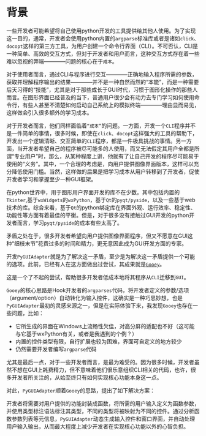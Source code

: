 # 背景

一些开发者可能希望将自己使用python开发的工具提供给其他人使用。为了实现这一目的，通常，开发者会使用python内置的`argparse`标准库或者是诸如`click`、`docopt`这样的第三方工具，为用户创建一个命令行界面（CLI）。不可否认，CLI是一种简单、高效的交互方式，但对于开发者和用户而言，这种交互方式存在着一些难以忽视的弊端————问题的核心在于`成本`。

对于使用者而言，通过CLI与程序进行交互————正确地输入程序所需的参数，获取并理解程序输出的结果————并不是一种自然而然的“本能”，而是一种需要后天习得的“技能”，尤其是对于那些成长于GUI时代，习惯于图形化操作的那些人而言。在图形界面已经普及的当下，普通用户很少会有动力去专门学习如何使用命令行，有些人甚至不清楚如何启动自己系统上的模拟终端————理由显而易见，这样做会引入很多额外的学习成本。

对于开发者而言，他们同样面临着`“成本”`的问题。一方面，开发一个`CLI`程序并不是一件简单的事情，很多时候，即使在`click`、`docopt`这样强大的工具的帮助下，开发出一个逻辑清晰、交互简单的`CLI`程序，都是一件极具挑战的事情。另一方面，当开发者希望自己的程序被尽可能多的人使用，而又无法假定其用户全都是所谓“专业用户”时，那么，从某种程度上讲，他就有了让自己开发的程序尽可能易于使用的“义务”。其中，一个合理的考虑是，向用户提供图像界面版本，这样可以充分降低使用门槛。当然，这样做的后果是把学习成本从用户转移到了开发者，促使开发者学习和掌握至少一种GUI框架。

在python世界中，用于图形用户界面开发的库不在少数。其中包括内置的`Tkinter`,基于`wxWidgets`的`wxPython`，基于`Qt`的`pyqt/pyside`，以及一些基于web技术的库。综合来看，基于`Qt`的python绑定库在界面外观、运行效率、稳定性、功能性等方面有着最佳的平衡。但是，对于很多没有接触过GUI开发的python开发者而言，学习`pyqt/pyside`的成本有些太高了。

矛盾之处在于，很多开发者希望向用户提供图像界面程序，但又不愿意在GUI这种“细枝末节”花费过多的时间和精力，更无意因此成为GUI开发方面的专家。

开发`PyGUIAdapter`就是为了解决这一矛盾，至少是为解决这一矛盾提供一个可能的选项。此前，已经有人在这方面做出过尝试，其成果就是[`Gooey`](https://github.com/chriskiehl/Gooey)。

这是一个了不起的尝试，帮助很多开发者低成本地将其程序从`CLI`迁移到`GUI`。

`Gooey`的核心思路是Hook开发者的`argparses`代码，将开发者定义的参数/选项（argument/option）自动转化为输入控件，这确实是一种巧思妙想，也是`PyGUIAdapter`最初的灵感来源之一，但是在实际体验下来，我发现`Gooey`也存在一些问题，比如：

- 它所生成的界面在Windows上流畅性欠佳，对高分屏的适配也不好（这可能与它基于wxPython有关，或者是我遇到的个例？）
- 内置的控件类型有限，自行扩展也较为困难，界面可自定义的地方较少
- 仍然需要开发者编写`argparse`代码

尤其是最后一点，对于一些开发者而言，是最为难受的。因为很多时候，开发者虽然不想在GUI上耗费精力，但不意味着他们很乐意组织CLI相关的代码，也许，很多开发者所关注的，从始至终只有如何实现核心功能本身这一点。

对此，`PyGUIAdapter`顺着`Gooey`的思路，提出了如下解决方案：

开发者将需要对用户提供的功能封装成函数，将所需的用户输入定义为函数参数，并使用类型标注语法标注其类型，不同的类型将被映射为不同的控件。通过分析函数参数列表等元信息，`PyGUIAdapter`动态生成输入控件和窗口界面，并自动处理用户输入输出，从而最大程度上减少开发者在实现核心功能以外的心智负担。